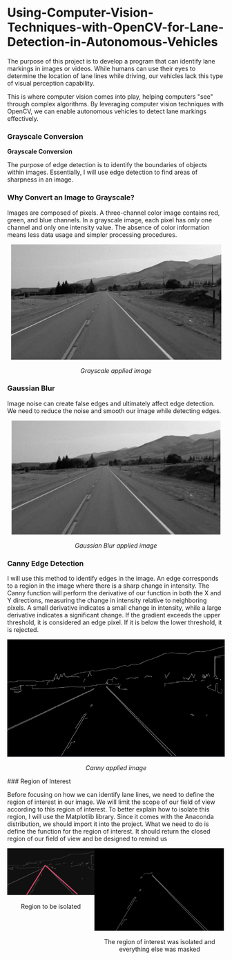 # Using-Computer-Vision-Techniques-with-OpenCV-for-Lane-Detection-in-Autonomous-Vehicles

The purpose of this project is to develop a program that can identify lane markings in images or videos. While humans can use their eyes to determine the location of lane lines while driving, our vehicles lack this type of visual perception capability.

This is where computer vision comes into play, helping computers "see" through complex algorithms. By leveraging computer vision techniques with OpenCV, we can enable autonomous vehicles to detect lane markings effectively.

### Grayscale Conversion

**Grayscale Conversion**

The purpose of edge detection is to identify the boundaries of objects within images. Essentially, I will use edge detection to find areas of sharpness in an image.

### Why Convert an Image to Grayscale?

Images are composed of pixels. A three-channel color image contains red, green, and blue channels. In a grayscale image, each pixel has only one channel and only one intensity value. The absence of color information means less data usage and simpler processing procedures.
<div align="center">
  <img src="images/Resim21.png" alt="Example of Grayscale Conversion and Edge Detection">
  <p><em>Grayscale applied image</em></p>
</div>

### Gaussian Blur

Image noise can create false edges and ultimately affect edge detection. We need to reduce the noise and smooth our image while detecting edges.
<div align="center">
  <img src="images/Resim22.png" alt="Example of Gaussian Blur">
  <p><em>Gaussian Blur applied image</em></p>
</div>

### Canny Edge Detection

I will use this method to identify edges in the image. An edge corresponds to a region in the image where there is a sharp change in intensity. The Canny function will perform the derivative of our function in both the X and Y directions, measuring the change in intensity relative to neighboring pixels. A small derivative indicates a small change in intensity, while a large derivative indicates a significant change. If the gradient exceeds the upper threshold, it is considered an edge pixel. If it is below the lower threshold, it is rejected.
<div align="center">
  <img src="images/Resim23.png" alt="Canny Edge Detection">
  <p><em>Canny applied image</em></p>
</div>
### Region of Interest

Before focusing on how we can identify lane lines, we need to define the region of interest in our image. We will limit the scope of our field of view according to this region of interest. To better explain how to isolate this region, I will use the Matplotlib library. Since it comes with the Anaconda distribution, we should import it into the project. What we need to do is define the function for the region of interest. It should return the closed region of our field of view and be designed to remind us 

<div style="display: flex; justify-content: space-around;">
  <div>
    <img src="images/Resim24.png" alt="Image 1" width="300"/>
    <p align="center">Region to be isolated</p>
  </div>
  <div>
    <img src="images/Resim28.png" alt="Image 2" width="300"/>
    <p align="center">The region of interest was isolated and everything else was masked</p>
  </div>
</div>
